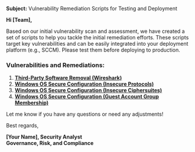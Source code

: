 **Subject:** Vulnerability Remediation Scripts for Testing and Deployment

**Hi [Team],**

Based on our initial vulnerability scan and assessment, we have created a set of scripts to help you tackle the initial remediation efforts. These scripts target key vulnerabilities and can be easily integrated into your deployment platform (e.g., SCCM). Please test them before deploying to production.

### Vulnerabilities and Remediations:
1. [**Third-Party Software Removal (Wireshark)**](https://github.com/FreddyAlbertoPerez/FreddyAlbertoPerez/blob/main/Automation/remediation-wireshark-uninstall.ps1)
2. [**Windows OS Secure Configuration (Insecure Protocols)**](https://github.com/FreddyAlbertoPerez/FreddyAlbertoPerez/blob/main/Automation/toggle-protocols.ps1)
3. [**Windows OS Secure Configuration (Insecure Ciphersuites)**](https://github.com/FreddyAlbertoPerez/FreddyAlbertoPerez/blob/main/Automation/toggle-cipher-suites.ps1)
4. [**Windows OS Secure Configuration (Guest Account Group Membership)**](https://github.com/FreddyAlbertoPerez/FreddyAlbertoPerez/blob/main/Automation/toggle-guest-local-admin.ps1)

Let me know if you have any questions or need any adjustments!

Best regards,

**[Your Name], Security Analyst**<br/>
**Governance, Risk, and Compliance**

